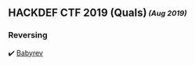 ## HACKDEF CTF 2019 (Quals)<sub><sup> *(Aug 2019)*</sup></sub>

### Reversing

:heavy_check_mark: [Babyrev](https://github.com/ivanmedina/CTFs/tree/master/HACKDEF19-QUALS/babyrev)

